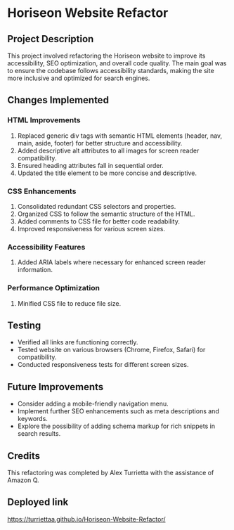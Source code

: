 # Horiseon Website Refactor

## Project Description
This project involved refactoring the Horiseon website to improve its accessibility, SEO optimization, and overall code quality. The main goal was to ensure the codebase follows accessibility standards, making the site more inclusive and optimized for search engines.

## Changes Implemented

### HTML Improvements
1. Replaced generic div tags with semantic HTML elements (header, nav, main, aside, footer) for better structure and accessibility.
2. Added descriptive alt attributes to all images for screen reader compatibility.
3. Ensured heading attributes fall in sequential order.
4. Updated the title element to be more concise and descriptive.

### CSS Enhancements
1. Consolidated redundant CSS selectors and properties.
2. Organized CSS to follow the semantic structure of the HTML.
3. Added comments to CSS file for better code readability.
4. Improved responsiveness for various screen sizes.

### Accessibility Features
1. Added ARIA labels where necessary for enhanced screen reader information.

### Performance Optimization
1. Minified CSS file to reduce file size.

## Testing
- Verified all links are functioning correctly.
- Tested website on various browsers (Chrome, Firefox, Safari) for compatibility.
- Conducted responsiveness tests for different screen sizes.

## Future Improvements
- Consider adding a mobile-friendly navigation menu.
- Implement further SEO enhancements such as meta descriptions and keywords.
- Explore the possibility of adding schema markup for rich snippets in search results.

## Credits
This refactoring was completed by Alex Turrietta with the assistance of Amazon Q.

## Deployed link
https://turriettaa.github.io/Horiseon-Website-Refactor/
